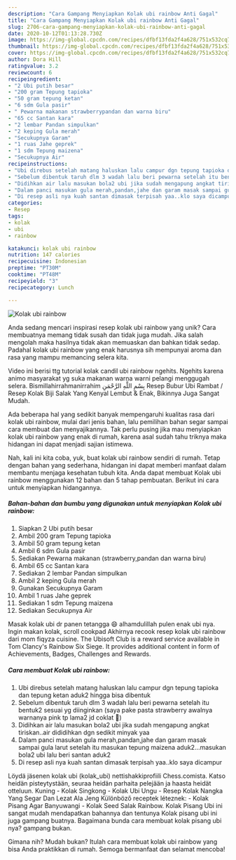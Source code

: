 ```yaml
---
description: "Cara Gampang Menyiapkan Kolak ubi rainbow Anti Gagal"
title: "Cara Gampang Menyiapkan Kolak ubi rainbow Anti Gagal"
slug: 2706-cara-gampang-menyiapkan-kolak-ubi-rainbow-anti-gagal
date: 2020-10-12T01:13:28.730Z
image: https://img-global.cpcdn.com/recipes/dfbf13fda2f4a628/751x532cq70/kolak-ubi-rainbow-foto-resep-utama.jpg
thumbnail: https://img-global.cpcdn.com/recipes/dfbf13fda2f4a628/751x532cq70/kolak-ubi-rainbow-foto-resep-utama.jpg
cover: https://img-global.cpcdn.com/recipes/dfbf13fda2f4a628/751x532cq70/kolak-ubi-rainbow-foto-resep-utama.jpg
author: Dora Hill
ratingvalue: 3.2
reviewcount: 6
recipeingredient:
- "2 Ubi putih besar"
- "200 gram Tepung tapioka"
- "50 gram tepung ketan"
- "6 sdm Gula pasir"
- " Pewarna makanan strawberrypandan dan warna biru"
- "65 cc Santan kara"
- "2 lembar Pandan simpulkan"
- "2 keping Gula merah"
- "Secukupnya Garam"
- "1 ruas Jahe geprek"
- "1 sdm Tepung maizena"
- "Secukupnya Air"
recipeinstructions:
- "Ubi direbus setelah matang haluskan lalu campur dgn tepung tapioka dan tepung ketan aduk2 hingga bisa dibentuk"
- "Sebelum dibentuk taruh dlm 3 wadah lalu beri pewarna setelah itu bentuk2 sesuai yg diinginkan (saya pake pasta strawberry awalnya warnanya pink tp lama2 jd coklat 🤭)"
- "Didihkan air lalu masukan bola2 ubi jika sudah mengapung angkat tiriskan..air dididihkan dgn sedikit minyak yaa"
- "Dalam panci masukan gula merah,pandan,jahe dan garam masak sampai gula larut setelah itu masukan tepung maizena aduk2...masukan bola2 ubi lalu beri santan aduk2"
- "Di resep asli nya kuah santan dimasak terpisah yaa..klo saya dicampur"
categories:
- Resep
tags:
- kolak
- ubi
- rainbow

katakunci: kolak ubi rainbow 
nutrition: 147 calories
recipecuisine: Indonesian
preptime: "PT30M"
cooktime: "PT48M"
recipeyield: "3"
recipecategory: Lunch

---
```



![Kolak ubi rainbow](https://img-global.cpcdn.com/recipes/dfbf13fda2f4a628/751x532cq70/kolak-ubi-rainbow-foto-resep-utama.jpg)

Anda sedang mencari inspirasi resep kolak ubi rainbow yang unik? Cara membuatnya memang tidak susah dan tidak juga mudah. Jika salah mengolah maka hasilnya tidak akan memuaskan dan bahkan tidak sedap. Padahal kolak ubi rainbow yang enak harusnya sih mempunyai aroma dan rasa yang mampu memancing selera kita.

Video ini berisi ttg tutorial kolak candil ubi rainbow ngehits. Ngehits karena animo masyarakat yg suka makanan warna warni pelangi menggugah selera. Bismillahirrahmanirrahim بِسْمِ اللَّهِ الرَّحْمَنِ Resep Bubur Ubi Rambat / Resep Kolak Biji Salak Yang Kenyal Lembut &amp; Enak, Bikinnya Juga Sangat Mudah.

Ada beberapa hal yang sedikit banyak mempengaruhi kualitas rasa dari kolak ubi rainbow, mulai dari jenis bahan, lalu pemilihan bahan segar sampai cara membuat dan menyajikannya. Tak perlu pusing jika mau menyiapkan kolak ubi rainbow yang enak di rumah, karena asal sudah tahu triknya maka hidangan ini dapat menjadi sajian istimewa.


Nah, kali ini kita coba, yuk, buat kolak ubi rainbow sendiri di rumah. Tetap dengan bahan yang sederhana, hidangan ini dapat memberi manfaat dalam membantu menjaga kesehatan tubuh kita. Anda dapat membuat Kolak ubi rainbow menggunakan 12 bahan dan 5 tahap pembuatan. Berikut ini cara untuk menyiapkan hidangannya.

<!--inarticleads1-->

##### Bahan-bahan dan bumbu yang digunakan untuk menyiapkan Kolak ubi rainbow:

1. Siapkan 2 Ubi putih besar
1. Ambil 200 gram Tepung tapioka
1. Ambil 50 gram tepung ketan
1. Ambil 6 sdm Gula pasir
1. Sediakan  Pewarna makanan (strawberry,pandan dan warna biru)
1. Ambil 65 cc Santan kara
1. Sediakan 2 lembar Pandan simpulkan
1. Ambil 2 keping Gula merah
1. Gunakan Secukupnya Garam
1. Ambil 1 ruas Jahe geprek
1. Sediakan 1 sdm Tepung maizena
1. Sediakan Secukupnya Air


Masak kolak ubi dr panen tetangga 😄 alhamdulillah pulen enak ubi nya. Ingin makan kolak, scroll cookpad Akhirnya recook resep kolak ubi rainbow dari mom fiqyza cuisine. The Ubisoft Club is a reward service available in Tom Clancy&#39;s Rainbow Six Siege. It provides additional content in form of Achievements, Badges, Challenges and Rewards. 

<!--inarticleads2-->

##### Cara membuat Kolak ubi rainbow:

1. Ubi direbus setelah matang haluskan lalu campur dgn tepung tapioka dan tepung ketan aduk2 hingga bisa dibentuk
1. Sebelum dibentuk taruh dlm 3 wadah lalu beri pewarna setelah itu bentuk2 sesuai yg diinginkan (saya pake pasta strawberry awalnya warnanya pink tp lama2 jd coklat 🤭)
1. Didihkan air lalu masukan bola2 ubi jika sudah mengapung angkat tiriskan..air dididihkan dgn sedikit minyak yaa
1. Dalam panci masukan gula merah,pandan,jahe dan garam masak sampai gula larut setelah itu masukan tepung maizena aduk2...masukan bola2 ubi lalu beri santan aduk2
1. Di resep asli nya kuah santan dimasak terpisah yaa..klo saya dicampur


Löydä jäsenen kolak ubi (kolak_ubi) nettishakkiprofiili Chess.comista. Katso heidän pisteytystään, seuraa heidän parhaita pelejään ja haasta heidät otteluun. Kuning - Kolak Singkong - Kolak Ubi Ungu - Resep Kolak Nangka Yang Segar Dan Lezat Ala Jeng Különböző receptek léteznek: - Kolak Pisang Agar Banyuwangi - Kolak Seed Salak Rainbow. Kolak Pisang Ubi ini sangat mudah mendapatkan bahannya dan tentunya Kolak pisang ubi ini juga gampang buatnya. Bagaimana bunda cara membuat kolak pisang ubi nya? gampang bukan. 

Gimana nih? Mudah bukan? Itulah cara membuat kolak ubi rainbow yang bisa Anda praktikkan di rumah. Semoga bermanfaat dan selamat mencoba!
